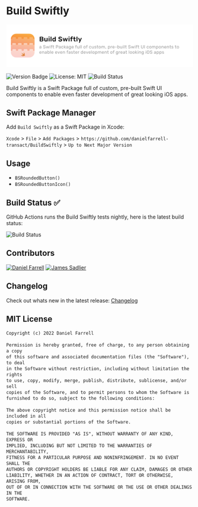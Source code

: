 # Build Swiftly

![Build Swiftly](/BuildSwiftly.png)

![Version Badge](https://img.shields.io/badge/Swift%20Package%20Manager-v0.0.1-blue)
![License: MIT](https://img.shields.io/badge/License-MIT-yellow.svg)
![Build Status](https://github.com/danielfarrell-transact/BuildSwiftly/actions/workflows/nightly.yml/badge.svg)

Build Swiftly is a Swift Package full of custom, pre-built Swift UI components to enable even faster development of great looking iOS apps.

## Swift Package Manager 

Add `Build Swiftly` as a Swift Package in Xcode:

`Xcode` > `File` > `Add Packages` >
`https://github.com/danielfarrell-transact/BuildSwiftly` > `Up to Next Major Version`

## Usage

- `BSRoundedButton()`
- `BSRoundedButtonIcon()`

## Build Status ✅

GitHub Actions runs the Build Swiftly tests nightly, here is the latest build status:

![Build Status](https://github.com/danielfarrell-transact/BuildSwiftly/actions/workflows/nightly.yml/badge.svg)

## Contributors

<a href="https://github.com/danielfarrell-transact"><img src="https://avatars.githubusercontent.com/danielfarrell-transact" width="50" height="50" alt="Daniel Farrell"/></a> <a href="https://github.com/SpoonTheGreater"><img src="https://avatars.githubusercontent.com/SpoonTheGreater" width="50" height="50" alt="James Sadlier"/></a>

## Changelog 

Check out whats new in the latest release: [Changelog](CHANGELOG.md)

## MIT License

```
Copyright (c) 2022 Daniel Farrell

Permission is hereby granted, free of charge, to any person obtaining a copy
of this software and associated documentation files (the "Software"), to deal
in the Software without restriction, including without limitation the rights
to use, copy, modify, merge, publish, distribute, sublicense, and/or sell
copies of the Software, and to permit persons to whom the Software is
furnished to do so, subject to the following conditions:

The above copyright notice and this permission notice shall be included in all
copies or substantial portions of the Software.

THE SOFTWARE IS PROVIDED "AS IS", WITHOUT WARRANTY OF ANY KIND, EXPRESS OR
IMPLIED, INCLUDING BUT NOT LIMITED TO THE WARRANTIES OF MERCHANTABILITY,
FITNESS FOR A PARTICULAR PURPOSE AND NONINFRINGEMENT. IN NO EVENT SHALL THE
AUTHORS OR COPYRIGHT HOLDERS BE LIABLE FOR ANY CLAIM, DAMAGES OR OTHER
LIABILITY, WHETHER IN AN ACTION OF CONTRACT, TORT OR OTHERWISE, ARISING FROM,
OUT OF OR IN CONNECTION WITH THE SOFTWARE OR THE USE OR OTHER DEALINGS IN THE
SOFTWARE.
```
